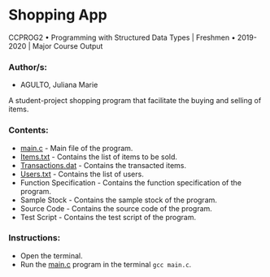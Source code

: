 # Shopping App

CCPROG2 • Programming with Structured Data Types | Freshmen • 2019-2020 | Major Course Output

### Author/s:

- AGULTO, Juliana Marie

A student-project shopping program that facilitate the buying and selling of items.

### Contents:

- [main.c](main.c) - Main file of the program.
- [Items.txt](Items.txt) - Contains the list of items to be sold.
- [Transactions.dat](Transactions.dat) - Contains the transacted items.
- [Users.txt](Users.txt) - Contains the list of users.
- Function Specification - Contains the function specification of the program.
- Sample Stock - Contains the sample stock of the program.
- Source Code - Contains the source code of the program.
- Test Script - Contains the test script of the program.

### Instructions:

- Open the terminal.
- Run the [main.c](main.c) program in the terminal `gcc main.c`.
